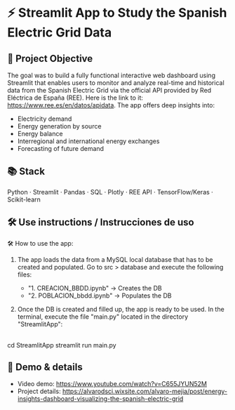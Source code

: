 # ⚡ Streamlit App to Study the Spanish Electric Grid Data

## 🎯 Project Objective
The goal was to build a fully functional interactive web dashboard using Streamlit that enables users to monitor and analyze real-time and historical data from the Spanish Electric Grid via the official API provided by Red Eléctrica de España (REE). Here is the link to it: https://www.ree.es/en/datos/apidata.
The app offers deep insights into:
- Electricity demand
- Energy generation by source
- Energy balance
- Interregional and international energy exchanges
- Forecasting of future demand

## 📚 Stack
Python · Streamlit · Pandas · SQL · Plotly · REE API · TensorFlow/Keras · Scikit-learn

## 🛠️ Use instructions / Instrucciones de uso
🛠️ How to use the app:
1. The app loads the data from a MySQL local database that has to be created and populated. Go to src > database and execute the following files:
    - "1. CREACION_BBDD.ipynb" -> Creates the DB
    - "2. POBLACION_bbdd.ipynb" -> Populates the DB

2. Once the DB is created and filled up, the app is ready to be used. In the terminal, execute the file "main.py" located in the directory "StreamlitApp":
<br>
    cd StreamlitApp
    streamlit run main.py

## 📲 Demo & details
- Video demo: https://www.youtube.com/watch?v=C655JYUN52M
- Project details: https://alvarodsci.wixsite.com/alvaro-mejia/post/energy-insights-dashboard-visualizing-the-spanish-electric-grid
